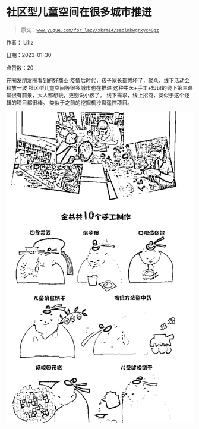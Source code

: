 # 社区型儿童空间在很多城市推进

> 原文：[`www.yuque.com/for_lazy/xkrm14/sadlmkwgrxyc40gz`](https://www.yuque.com/for_lazy/xkrm14/sadlmkwgrxyc40gz)

作者： Lihz 

日期：2023-01-30 

点赞数：20 

在圈友朋友圈看到的好商业 疫情后时代，孩子家长都憋坏了，聚众，线下活动会释放一波 社区型儿童空间等很多城市也在推进 这种中医+手工+知识的线下第三课堂很有前景，大人都想玩，更别说小孩了。 线下需求，线上招商，类似于这个逻辑的项目都很棒。 类似于之前的挖掘机沙盘遥控项目。 

![](img/cd64465d5b40293468ab947a8e3db0d8.png)  

